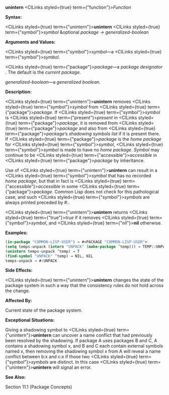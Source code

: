 **unintern** <ClLinks styled={true} term={"function"}><i>Function</i></ClLinks> 



**Syntax:** 



<ClLinks styled={true} term={"unintern"}><b>unintern</b></ClLinks> <ClLinks styled={true} term={"symbol"}><i>symbol</i></ClLinks> &amp;optional *package → generalized-boolean* 



**Arguments and Values:** 



<ClLinks styled={true} term={"symbol"}><i>symbol</i></ClLinks>—a <ClLinks styled={true} term={"symbol"}><i>symbol</i></ClLinks>. 



<ClLinks styled={true} term={"package"}><i>package</i></ClLinks>—a *package designator* . The default is the *current package*. 



*generalized-boolean*—a *generalized boolean*. 



**Description:** 



<ClLinks styled={true} term={"unintern"}><b>unintern</b></ClLinks> removes <ClLinks styled={true} term={"symbol"}><i>symbol</i></ClLinks> from <ClLinks styled={true} term={"package"}><i>package</i></ClLinks>. If <ClLinks styled={true} term={"symbol"}><i>symbol</i></ClLinks> is <ClLinks styled={true} term={"present"}><i>present</i></ClLinks> in <ClLinks styled={true} term={"package"}><i>package</i></ClLinks>, it is removed from <ClLinks styled={true} term={"package"}><i>package</i></ClLinks> and also from <ClLinks styled={true} term={"package"}><i>package</i></ClLinks>’s *shadowing symbols list* if it is present there. If <ClLinks styled={true} term={"package"}><i>package</i></ClLinks> is the *home package* for <ClLinks styled={true} term={"symbol"}><i>symbol</i></ClLinks>, <ClLinks styled={true} term={"symbol"}><i>symbol</i></ClLinks> is made to have no *home package*. *Symbol* may continue to be <ClLinks styled={true} term={"accessible"}><i>accessible</i></ClLinks> in <ClLinks styled={true} term={"package"}><i>package</i></ClLinks> by inheritance. 



Use of <ClLinks styled={true} term={"unintern"}><b>unintern</b></ClLinks> can result in a <ClLinks styled={true} term={"symbol"}><i>symbol</i></ClLinks> that has no recorded *home package*, but that in fact is <ClLinks styled={true} term={"accessible"}><i>accessible</i></ClLinks> in some <ClLinks styled={true} term={"package"}><i>package</i></ClLinks>. Common Lisp does not check for this pathological case, and such <ClLinks styled={true} term={"symbol"}><i>symbols</i></ClLinks> are always printed preceded by #:. 



<ClLinks styled={true} term={"unintern"}><b>unintern</b></ClLinks> returns <ClLinks styled={true} term={"true"}><i>true</i></ClLinks> if it removes <ClLinks styled={true} term={"symbol"}><i>symbol</i></ClLinks>, and <ClLinks styled={true} term={"nil"}><b>nil</b></ClLinks> otherwise. 



**Examples:**
```lisp
(in-package "COMMON-LISP-USER") → #<PACKAGE "COMMON-LISP-USER"> 
(setq temps-unpack (intern "UNPACK" (make-package ’temp))) → TEMP::UNPACK 
(unintern temps-unpack ’temp) → T 
(find-symbol "UNPACK" ’temp) → NIL, NIL 
temps-unpack → #:UNPACK 
```
**Side Effects:** 



<ClLinks styled={true} term={"unintern"}><b>unintern</b></ClLinks> changes the state of the package system in such a way that the consistency rules do not hold across the change. 



**Affected By:** 



Current state of the package system. 







 



 



**Exceptional Situations:** 



Giving a shadowing symbol to <ClLinks styled={true} term={"unintern"}><b>unintern</b></ClLinks> can uncover a name conflict that had previously been resolved by the shadowing. If package A uses packages B and C, A contains a shadowing symbol x, and B and C each contain external symbols named x, then removing the shadowing symbol x from A will reveal a name conflict between b:x and c:x if those two <ClLinks styled={true} term={"symbol"}><i>symbols</i></ClLinks> are distinct. In this case <ClLinks styled={true} term={"unintern"}><b>unintern</b></ClLinks> will signal an error. 



**See Also:** 



Section 11.1 (Package Concepts) 



